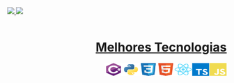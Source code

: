 

<div>
<a href="https://github.com/Adao20121391">
<img loading="lazy" height="180em" src="https://github-readme-stats.vercel.app/api/top-langs/?username=Adao20121391&layout=compact&langs_count=7&theme=dracula"/>
<img loading="lazy" height="180em" src="https://github-readme-stats.vercel.app/api?username=Adao20121391&show_icons=true&theme=dracula&include_all_commits=true&count_private=true"/>
</div>




<div   alinhar = "centro " >
  <div  style = "display : inline_block " > <br>
  <h1  align = "right" >Melhores Tecnologias </h1 >
  <img align="right" alt="Rafa-Js" height="30" width="40" src="https://raw.githubusercontent.com/devicons/devicon/master/icons/javascript/javascript-plain.svg">
  <img align="right" alt="Rafa-Ts" height="30" width="40" src="https://raw.githubusercontent.com/devicons/devicon/master/icons/typescript/typescript-plain.svg">
  <img align="right" alt="Rafa-React" height="30" width="40" src="https://raw.githubusercontent.com/devicons/devicon/master/icons/react/react-original.svg">
  <img align="right" alt="Rafa-HTML" height="30" width="40" src="https://raw.githubusercontent.com/devicons/devicon/master/icons/html5/html5-original.svg">
  <img align="right" alt="Rafa-CSS" height="30" width="40" src="https://raw.githubusercontent.com/devicons/devicon/master/icons/css3/css3-original.svg">
  <img align="right" alt="Rafa-Python" height="30" width="40" src="https://raw.githubusercontent.com/devicons/devicon/master/icons/python/python-original.svg">
  <img align="right" alt="Rafa-Csharp" height="30" width="40" src="https://raw.githubusercontent.com/devicons/devicon/master/icons/csharp/csharp-original.svg">
</div>


